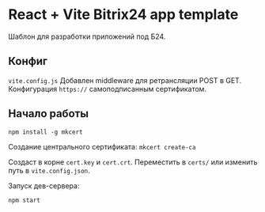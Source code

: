 # React + Vite Bitrix24 app template

Шаблон для разработки приложений под Б24.

## Конфиг

`vite.config.js`
Добавлен middleware для ретрансляции POST в GET.
Конфигурация `https://` самоподписанным сертификатом.

## Начало работы

```npm install -g mkcert```

Создание центрального сертификата:
```mkcert create-ca```

Создаст в корне `cert.key` и `cert.crt`. Переместить в `certs/` или изменить путь в `vite.config.json`.

Запуск дев-сервера:
```
npm start
```
